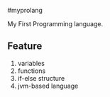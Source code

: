 
#myprolang

My First Programming language.

## Feature

1. variables
2. functions
3. if-else structure
4. jvm-based language